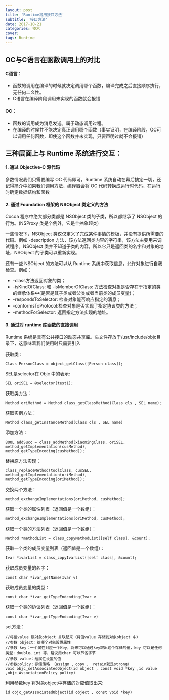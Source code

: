 ```yaml
---
layout: post
title: 'Runtime常用接口方法'
subtitle: '接口方法'
date: 2017-10-21
categories: 技术
cover: 
tags: Runtime
---
```


## OC与C语言在函数调用上的对比
#### C语言：
- 函数的调用在编译的时候就决定调用哪个函数，编译完成之后直接顺序执行，无任何二义性。
- C语言在编译阶段调用未实现的函数就会报错

#### OC：
- 函数的调用成为消息发送。属于动态调用过程。
- 在编译的时候并不能决定真正调用哪个函数（事实证明，在编译阶段，OC可以调用任何函数，即使这个函数并未实现，只要声明过就不会报错）

## 三种层面上与 Runtime 系统进行交互：
#### 1. 通过 Objective-C 源代码
多数情况我们只需要编写 OC 代码即可，Runtime 系统自动在幕后搞定一切，还记得简介中如果我们调用方法，编译器会将 OC 代码转换成运行时代码，在运行时确定数据结构和函数

#### 2. 通过 Foundation 框架的 NSObject 类定义的方法

Cocoa 程序中绝大部分类都是 NSObject 类的子类，所以都继承了 NSObject 的行为。(NSProxy 类是个例外，它是个抽象超类)

一些情况下，NSObject 类仅仅定义了完成某件事情的模板，并没有提供所需要的代码。例如 -description 方法，该方法返回类内容的字符串，该方法主要用来调试程序。NSObject 类并不知道子类的内容，所以它只是返回类的名字和对象的地址，NSObject 的子类可以重新实现。

还有一些 NSObject 的方法可以从 Runtime 系统中获取信息，允许对象进行自我检查。例如：

- -class方法返回对象的类；
- -isKindOfClass: 和 -isMemberOfClass: 方法检查对象是否存在于指定的类的继承体系中(是否是其子类或者父类或者当前类的成员变量)；
- -respondsToSelector: 检查对象能否响应指定的消息；
- -conformsToProtocol:检查对象是否实现了指定协议类的方法；
- -methodForSelector: 返回指定方法实现的地址。
#### 3. 通过对 runtime 库函数的直接调用
Runtime 系统是具有公共接口的动态共享库。头文件存放于/usr/include/objc目录下，这意味着我们使用时只需要引入

获取类：

```objc
Class PersonClass = object_getClass([Person class]);
```

SEL是selector在 Objc 中的表示:

```objc
SEL oriSEL = @selector(test1);
```

获取类方法：

```objc
Method oriMethod = Method class_getClassMethod(Class cls , SEL name);
```

获取实例方法：

```objc
Method class_getInstanceMethod(Class cls , SEL name)
```

添加方法：

```objc
BOOL addSucc = class_addMethod(xiaomingClass, oriSEL, method_getImplementation(cusMethod), method_getTypeEncoding(cusMethod));
```

替换原方法实现：

```objc
class_replaceMethod(toolClass, cusSEL, method_getImplementation(oriMethod), method_getTypeEncoding(oriMethod));
```

交换两个方法：

```objc
method_exchangeImplementations(oriMethod, cusMethod);
```

获取一个类的属性列表（返回值是一个数组）：

```objc
method_exchangeImplementations(oriMethod, cusMethod);
```

获取一个类的方法列表（返回值是一个数组）：

```objc
Method *methodList = class_copyMethodList([self class], &count);
```

获取一个类的成员变量列表（返回值是一个数组）：

```objc
Ivar *ivarList = class_copyIvarList([self class], &count);
```

获取成员变量的名字：

```objc
const char *ivar_getName(Ivar v)
```

获取成员变量的类型：

```objc
const char *ivar_getTypeEndcoding(Ivar v
```

获取一个类的协议列表（返回值是一个数组）：

```objc
const char *ivar_getTypeEndcoding(Ivar v)
```

set方法：

```objc
//将值value 跟对象object 关联起来（将值value 存储到对象object 中）
//参数 object：给哪个对象设置属性
//参数 key：一个属性对应一个Key，将来可以通过key取出这个存储的值，key 可以是任何类型：double、int 等，建议用char 可以节省字节
//参数 value：给属性设置的值
//参数policy：存储策略 （assign 、copy 、 retain就是strong）
void objc_setAssociatedObject(id object , const void *key ,id value ,objc_AssociationPolicy policy)
```

利用参数key 将对象object中存储的对应值取出来:

```objc
id objc_getAssociatedObject(id object , const void *key)
```



